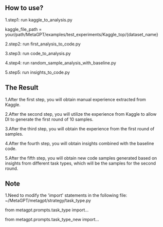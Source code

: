 ## How to use?
1.step1: run kaggle_to_analysis.py

kaggle_file_path = your/path/MetaGPT/examples/test_experiments/Kaggle_top/{dataset_name}

2.step2: run first_analysis_to_code.py

3.step3: run code_to_analysis.py

4.step4: run random_sample_analysis_with_baseline.py

5.step5: run insights_to_code.py

## The Result
1.After the first step, you will obtain manual experience extracted from Kaggle.

2.After the second step, you will utilize the experience from Kaggle to allow DI to generate the first round of 10 samples.

3.After the third step, you will obtain the experience from the first round of samples.

4.After the fourth step, you will obtain insights combined with the baseline code.

5.After the fifth step, you will obtain new code samples generated based on insights from different task types, which will be the samples for the second round.

## Note
1.Need to modify the 'import' statements in the following file: ~/MetaGPT/metagpt/strategy/task_type.py

from metagpt.prompts.task_type import...

from metagpt.prompts.task_type_new import...


